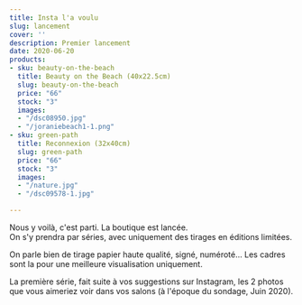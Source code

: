 ```yaml
---
title: Insta l'a voulu
slug: lancement
cover: ''
description: Premier lancement
date: 2020-06-20
products:
- sku: beauty-on-the-beach
  title: Beauty on the Beach (40x22.5cm)
  slug: beauty-on-the-beach
  price: "66"
  stock: "3"
  images:
  - "/dsc08950.jpg"
  - "/joraniebeach1-1.png"
- sku: green-path
  title: Reconnexion (32x40cm)
  slug: green-path
  price: "66"
  stock: "3"
  images:
  - "/nature.jpg"
  - "/dsc09578-1.jpg"

---
```

Nous y voilà, c'est parti. La boutique est lancée.  
On s'y prendra par séries, avec uniquement des tirages en éditions limitées.

On parle bien de tirage papier haute qualité, signé, numéroté… Les cadres sont la pour une meilleure visualisation uniquement. 

La première série, fait suite à vos suggestions sur Instagram, les 2 photos que vous aimeriez voir dans vos salons (à l'époque du sondage, Juin 2020).
